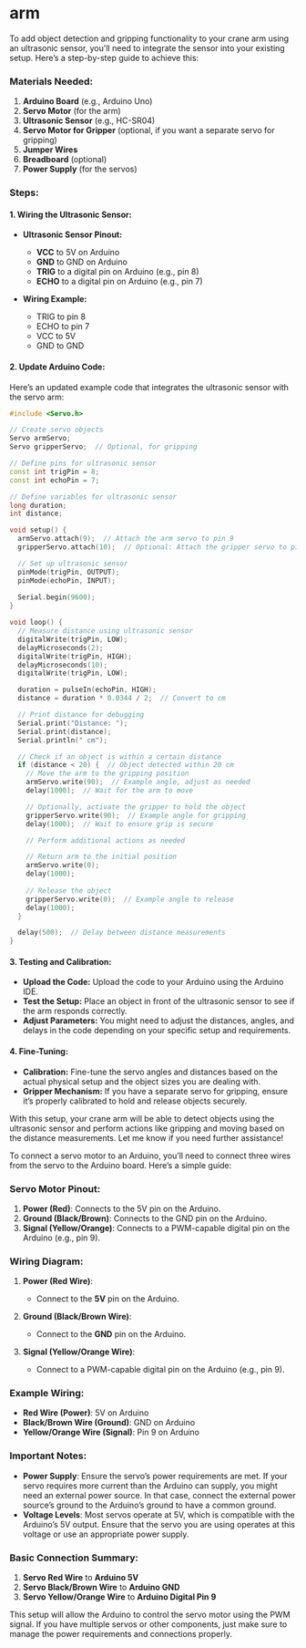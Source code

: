 # arm


To add object detection and gripping functionality to your crane arm using an ultrasonic sensor, you'll need to integrate the sensor into your existing setup. Here’s a step-by-step guide to achieve this:

### Materials Needed:
1. **Arduino Board** (e.g., Arduino Uno)
2. **Servo Motor** (for the arm)
3. **Ultrasonic Sensor** (e.g., HC-SR04)
4. **Servo Motor for Gripper** (optional, if you want a separate servo for gripping)
5. **Jumper Wires**
6. **Breadboard** (optional)
7. **Power Supply** (for the servos)

### Steps:

#### 1. **Wiring the Ultrasonic Sensor:**
   - **Ultrasonic Sensor Pinout:**
     - **VCC** to 5V on Arduino
     - **GND** to GND on Arduino
     - **TRIG** to a digital pin on Arduino (e.g., pin 8)
     - **ECHO** to a digital pin on Arduino (e.g., pin 7)

   - **Wiring Example:**
     - TRIG to pin 8
     - ECHO to pin 7
     - VCC to 5V
     - GND to GND

#### 2. **Update Arduino Code:**
   Here’s an updated example code that integrates the ultrasonic sensor with the servo arm:

   ```cpp
   #include <Servo.h>

   // Create servo objects
   Servo armServo;
   Servo gripperServo;  // Optional, for gripping

   // Define pins for ultrasonic sensor
   const int trigPin = 8;
   const int echoPin = 7;

   // Define variables for ultrasonic sensor
   long duration;
   int distance;

   void setup() {
     armServo.attach(9);  // Attach the arm servo to pin 9
     gripperServo.attach(10);  // Optional: Attach the gripper servo to pin 10

     // Set up ultrasonic sensor
     pinMode(trigPin, OUTPUT);
     pinMode(echoPin, INPUT);
     
     Serial.begin(9600);
   }

   void loop() {
     // Measure distance using ultrasonic sensor
     digitalWrite(trigPin, LOW);
     delayMicroseconds(2);
     digitalWrite(trigPin, HIGH);
     delayMicroseconds(10);
     digitalWrite(trigPin, LOW);

     duration = pulseIn(echoPin, HIGH);
     distance = duration * 0.0344 / 2;  // Convert to cm

     // Print distance for debugging
     Serial.print("Distance: ");
     Serial.print(distance);
     Serial.println(" cm");

     // Check if an object is within a certain distance
     if (distance < 20) {  // Object detected within 20 cm
       // Move the arm to the gripping position
       armServo.write(90);  // Example angle, adjust as needed
       delay(1000);  // Wait for the arm to move

       // Optionally, activate the gripper to hold the object
       gripperServo.write(90);  // Example angle for gripping
       delay(1000);  // Wait to ensure grip is secure

       // Perform additional actions as needed

       // Return arm to the initial position
       armServo.write(0);
       delay(1000);
       
       // Release the object
       gripperServo.write(0);  // Example angle to release
       delay(1000);
     }

     delay(500);  // Delay between distance measurements
   }
   ```

#### 3. **Testing and Calibration:**
   - **Upload the Code:** Upload the code to your Arduino using the Arduino IDE.
   - **Test the Setup:** Place an object in front of the ultrasonic sensor to see if the arm responds correctly.
   - **Adjust Parameters:** You might need to adjust the distances, angles, and delays in the code depending on your specific setup and requirements.

#### 4. **Fine-Tuning:**
   - **Calibration:** Fine-tune the servo angles and distances based on the actual physical setup and the object sizes you are dealing with.
   - **Gripper Mechanism:** If you have a separate servo for gripping, ensure it’s properly calibrated to hold and release objects securely.

With this setup, your crane arm will be able to detect objects using the ultrasonic sensor and perform actions like gripping and moving based on the distance measurements. Let me know if you need further assistance!

To connect a servo motor to an Arduino, you’ll need to connect three wires from the servo to the Arduino board. Here’s a simple guide:

### **Servo Motor Pinout:**
1. **Power (Red)**: Connects to the 5V pin on the Arduino.
2. **Ground (Black/Brown)**: Connects to the GND pin on the Arduino.
3. **Signal (Yellow/Orange)**: Connects to a PWM-capable digital pin on the Arduino (e.g., pin 9).

### **Wiring Diagram:**

1. **Power (Red Wire)**:
   - Connect to the **5V** pin on the Arduino.

2. **Ground (Black/Brown Wire)**:
   - Connect to the **GND** pin on the Arduino.

3. **Signal (Yellow/Orange Wire)**:
   - Connect to a PWM-capable digital pin on the Arduino (e.g., pin 9).

### **Example Wiring:**

- **Red Wire (Power)**: 5V on Arduino
- **Black/Brown Wire (Ground)**: GND on Arduino
- **Yellow/Orange Wire (Signal)**: Pin 9 on Arduino

### **Important Notes:**

- **Power Supply**: Ensure the servo’s power requirements are met. If your servo requires more current than the Arduino can supply, you might need an external power source. In that case, connect the external power source’s ground to the Arduino’s ground to have a common ground.
- **Voltage Levels**: Most servos operate at 5V, which is compatible with the Arduino’s 5V output. Ensure that the servo you are using operates at this voltage or use an appropriate power supply.

### **Basic Connection Summary:**

1. **Servo Red Wire** to **Arduino 5V**
2. **Servo Black/Brown Wire** to **Arduino GND**
3. **Servo Yellow/Orange Wire** to **Arduino Digital Pin 9**

This setup will allow the Arduino to control the servo motor using the PWM signal. If you have multiple servos or other components, just make sure to manage the power requirements and connections properly.
